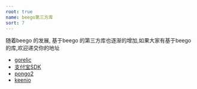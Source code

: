 ```yaml
---
root: true
name: beego第三方库
sort: 7
---
```


随着beego 的发展, 基于beego 的第三方库也逐渐的增加,如果大家有基于beego 的库,欢迎递交你的地址

- [gorelic](https://github.com/yvasiyarov/beego_gorelic) 
- [支付宝SDK](https://github.com/ascoders/alipay) 
- [pongo2](https://github.com/oal/beego-pongo2) 
- [keenio](https://github.com/pabdavis/beego_keenio)

